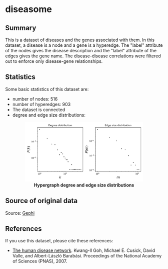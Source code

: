 # diseasome

## Summary

This is a dataset of diseases and the genes associated with them. In this dataset, a disease is a node and a gene is a hyperedge. The "label" attribute of the nodes gives the disease description and the "label" attribute of the edges gives the gene name. The disease-disease correlations were filtered out to enforce only disease-gene relationships.

## Statistics
Some basic statistics of this dataset are:
* number of nodes: 516
* number of hyperedges: 903
* The dataset is connected
* degree and edge size distributions:
<center>
<img src="stats.png" alt="hypergraph statistics" style="width:75%">
</center>
<figcaption align = "center"><b>Hypergraph degree and edge size distributions</b></figcaption>

## Source of original data
Source: [Gephi](https://github.com/gephi/gephi.github.io/blob/master/datasets/diseasome.gexf.zip)

## References
If you use this dataset, please cite these references:
* [The human disease network](https://doi.org/10.1073/pnas.0701361104). Kwang-Il Goh, Michael E. Cusick, David Valle, and Albert-László Barabási. Proceedings of the National Academy of Sciences (PNAS), 2007.